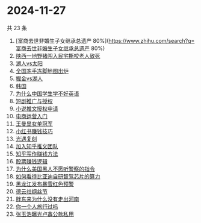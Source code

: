 # 2024-11-27

共 23 条

<!-- BEGIN -->
<!-- 最后更新时间 Wed Nov 27 2024 21:19:41 GMT+0800 (China Standard Time) -->

1. [富商去世非婚生子女继承总遗产
   80%](https://www.zhihu.com/search?q=富商去世非婚生子女继承总遗产 80%)
1. [陕西一地野猪闯入民宅撕咬老人致死](https://www.zhihu.com/search?q=陕西一地野猪闯入民宅撕咬老人致死)
1. [湖人vs太阳](https://www.zhihu.com/search?q=湖人vs太阳)
1. [全国冻手冻脚地图出炉](https://www.zhihu.com/search?q=全国冻手冻脚地图出炉)
1. [掘金vs湖人](https://www.zhihu.com/search?q=掘金vs湖人)
1. [韩国](https://www.zhihu.com/search?q=韩国)
1. [为什么中国学生学不好英语](https://www.zhihu.com/search?q=为什么中国学生学不好英语)
1. [短剧推广与授权](https://www.zhihu.com/search?q=短剧推广与授权)
1. [小说推文授权申请](https://www.zhihu.com/search?q=小说推文授权申请)
1. [电商运营入门](https://www.zhihu.com/search?q=电商运营入门)
1. [王曼昱女单冠军](https://www.zhihu.com/search?q=王曼昱女单冠军)
1. [小红书赚钱技巧](https://www.zhihu.com/search?q=小红书赚钱技巧)
1. [光遇复刻](https://www.zhihu.com/search?q=光遇复刻)
1. [加入知乎推文团队](https://www.zhihu.com/search?q=加入知乎推文团队)
1. [知乎写作赚钱方法](https://www.zhihu.com/search?q=知乎写作赚钱方法)
1. [股票赚钱逻辑](https://www.zhihu.com/search?q=股票赚钱逻辑)
1. [为什么美国黑人不愿听警察的指令](https://www.zhihu.com/search?q=为什么美国黑人不愿听警察的指令)
1. [如何看待比亚迪自研智驾芯片的算力](https://www.zhihu.com/search?q=如何看待比亚迪自研智驾芯片的算力)
1. [黑龙江发布暴雪红色预警](https://www.zhihu.com/search?q=黑龙江发布暴雪红色预警)
1. [德云社纲丝节](https://www.zhihu.com/search?q=德云社纲丝节)
1. [胖东来为什么没有走出河南](https://www.zhihu.com/search?q=胖东来为什么没有走出河南)
1. [你一个人旅行过吗](https://www.zhihu.com/search?q=你一个人旅行过吗)
1. [张玉浩曝光卢鑫公款私用](https://www.zhihu.com/search?q=张玉浩曝光卢鑫公款私用)

<!-- END -->

